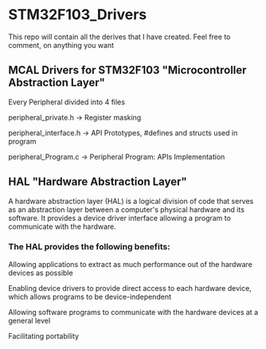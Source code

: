 # STM32F103_Drivers
This repo will contain all the derives that I have created. Feel free to comment, on anything you want

## MCAL Drivers for STM32F103 "Microcontroller Abstraction Layer"

Every Peripheral divided into 4 files

peripheral_private.h -> Register masking

peripheral_interface.h -> API Prototypes, #defines and structs used in program

peripheral_Program.c -> Peripheral Program: APIs Implementation

## HAL "Hardware Abstraction Layer"

A hardware abstraction layer (HAL) is a logical division of code that serves as an abstraction layer between a computer's physical hardware and its software. It provides a device driver interface allowing a program to communicate with the hardware.

### The HAL provides the following benefits:

Allowing applications to extract as much performance out of the hardware devices as possible

Enabling device drivers to provide direct access to each hardware device, which allows programs to be device-independent

Allowing software programs to communicate with the hardware devices at a general level

Facilitating portability
